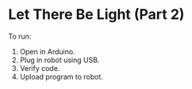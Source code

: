# Let There Be Light (Part 2)

To run:

1. Open in Arduino.
1. Plug in robot using USB.
1. Verify code.
1. Upload program to robot.
